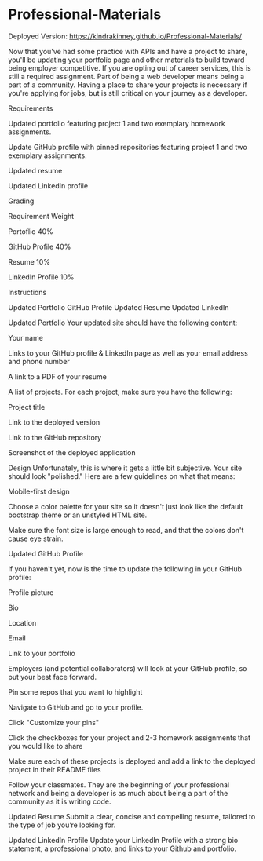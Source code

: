 # Professional-Materials

Deployed Version: https://kindrakinney.github.io/Professional-Materials/

Now that you've had some practice with APIs and have a project to share, you'll be updating your portfolio page and other materials to build toward being employer competitive.
If you are opting out of career services, this is still a required assignment. Part of being a web developer means being a part of a community. Having a place to share your projects is necessary if you're applying for jobs, but is still critical on your journey as a developer.

Requirements


Updated portfolio featuring project 1 and two exemplary homework assignments.


Update GitHub profile with pinned repositories featuring project 1 and two exemplary assignments.


Updated resume


Updated LinkedIn profile



Grading



Requirement
Weight




Portoflio
40%


GitHub Profile
40%


Resume
10%


LinkedIn Profile
10%




Instructions

Updated Portfolio
GitHub Profile
Updated Resume
Updated LinkedIn


Updated Portfolio
Your updated site should have the following content:


Your name


Links to your GitHub profile & LinkedIn page as well as your email address and phone number


A link to a PDF of your resume


A list of projects. For each project, make sure you have the following:


Project title


Link to the deployed version


Link to the GitHub repository


Screenshot of the deployed application

Design
Unfortunately, this is where it gets a little bit subjective. Your site should look
"polished." Here are a few guidelines on what that means:


Mobile-first design


Choose a color palette for your site so it doesn't just look like
the default bootstrap theme or an unstyled HTML site.


Make sure the font size is large enough to read, and that the colors don't cause eye strain.



Updated GitHub Profile


If you haven't yet, now is the time to update the following in your GitHub profile:


Profile picture


Bio


Location


Email


Link to your portfolio




Employers (and potential collaborators) will look at your GitHub profile, so put your best face forward.


Pin some repos that you want to highlight


Navigate to GitHub and go to your profile.


Click "Customize your pins"


Click the checkboxes for your project and 2-3 homework assignments that you would like to share


Make sure each of these projects is deployed and add a link to the deployed project in their README files




Follow your classmates. They are the beginning of your professional network and being a developer is as much about being a part of the community as it is writing code.


Updated Resume
Submit a clear, concise and compelling resume, tailored to the type of job you’re looking for.

Updated LinkedIn Profile
Update your LinkedIn Profile with a strong bio statement, a professional photo, and links to your Github and portfolio.
